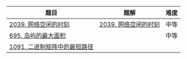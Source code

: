 | 题目                                                         | 题解                                                         | 难度 |
| ------------------------------------------------------------ | ------------------------------------------------------------ | ---- |
| [2039. 网络空闲的时刻](https://leetcode-cn.com/problems/the-time-when-the-network-becomes-idle/) | [2039. 网络空闲的时刻](https://github.com/ZonzeeLi/LeetCode/blob/master/index/2031-2040/2039.%20%E7%BD%91%E7%BB%9C%E7%A9%BA%E9%97%B2%E7%9A%84%E6%97%B6%E5%88%BB.md) | 中等 |
| [695. 岛屿的最大面积](https://leetcode-cn.com/problems/max-area-of-island/) |                                                              | 中等 |
| [1091. 二进制矩阵中的最短路径](https://leetcode-cn.com/problems/shortest-path-in-binary-matrix/) |                                                              |      |

